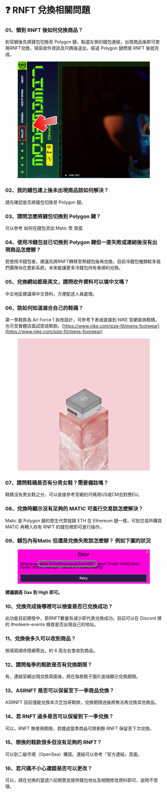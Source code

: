 # ❓ RNFT 兌換相關問題

### 01、領到 RNFT 後如何兌換商品？

到官網後先將錢包切換至 Polygon 鏈，點選左側的錢包連結，出現商品後即可使用RNFT兌換，填寫收件資訊及尺碼後送出，經過 Polygon 鏈燃燒 RNFT 後就完成。

<figure><img src=".gitbook/assets/02 (1).png" alt=""><figcaption></figcaption></figure>

### 02、我的錢包連上後未出現商品該如何解決？

請先確認是否將錢包切換至 Polygon 鏈。

### 03、請問怎麼將錢包切換到 Polygon 鏈？

可以參考 如何在錢包添加 Matic 幣 頁面

### 04、使用冷錢包並已切換到 Polygon 鏈但一直失敗或連結後沒有出現商品怎麼辦？

若使用冷錢包者，建議先將RNFT轉移至熱錢包後再兌換，目前冷錢包種類較多我們團隊尚在更新系統，未來能讓更多冷錢包持有者順利兌換。

### 05、兌換網站都是英文，請問收件資料可以填中文嗎？

中文地區建議填中文資料，方便配送人員處理。

### 06、該如何知道適合自己的鞋碼？

第一季鞋款為 Air Force 1 拆改設計，可參考下表或直接到 NIKE 官網查詢鞋碼，也可至實體店面試穿該鞋款。[https://www.nike.com/size-fit/mens-footwear](https://www.nike.com/size-fit/mens-footwear)

<figure><img src=".gitbook/assets/07.jpg" alt=""><figcaption></figcaption></figure>

### 07、請問鞋碼是否有分男女鞋？需要備註嗎？

鞋碼沒有男女鞋之分，可以直接參考官網的尺碼用US或CM去對應EU。

### 08、兌換時顯示沒有足夠的 MATIC 可進行交易該怎麼解決？

Matic 是 Polygon 鏈的原生代幣就跟 ETH 在 Ethereum 鏈一樣，可到交易所購買 MATIC 再轉入存有 RNFT 的錢包裡即可進行操作。

### 09、錢包內有Matic 但還是兌換失敗該怎麼辦？ 例如下圖的狀況

<figure><img src=".gitbook/assets/05.png" alt=""><figcaption></figcaption></figure>

**建議調高 Gas 到 High 即可。**

### 10、兌換完成後哪裡可以檢查是否已兌換成功？

此功能目前開發中，若RNFT數量有減少即代表兌換成功。目前可以在 Discord 裡的 #redeem-events 檢查是否出現自己的地址。

### 11、兌換後多久可以收到商品？

按填寫順序陸續寄出，約 6 周左右會收到商品。

### 12、請問每季的鞋款是否有兌換期限？

有，連結官網出現兌換頁面後，將在每款鞋子圖片底端顯示兌換期限。

### 13、ASRNFT 是否可以保留至下一季商品兌換？

ASRNFT 目前僅能兌換本次芝加哥鞋款，兌換期限過後將無法再兌換其他商品。

### 14、若 RNFT 過多是否可以保留到下一季兌換？

可以，RNFT 無使用期限，若錯過當季商品可將剩餘 RNFT 保留至下次兌換。

### 15、想換的鞋款很多但沒有足夠的 RNFT？

可以到二級市場（OpenSea）購買。連結可以參考『官方連結』頁面。

### 16、若尺碼不小心選錯是否可以更改？

可以，請在兌換的當週六前開票並提供錢包地址及相關修改資料即可，逾時不受理。

